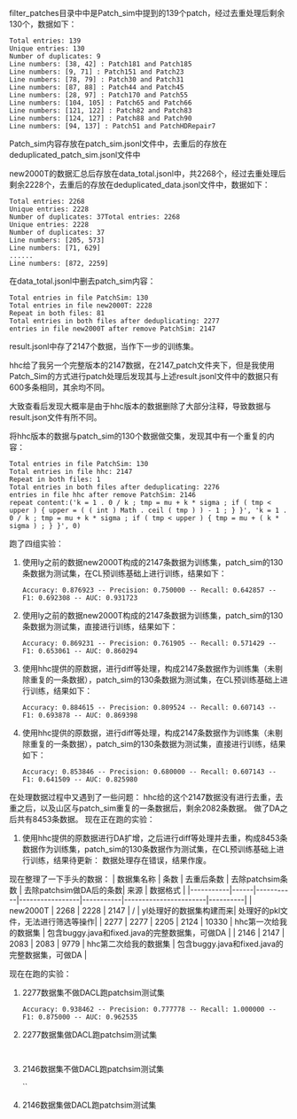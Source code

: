 filter_patches目录中中是Patch_sim中提到的139个patch，经过去重处理后剩余130个，数据如下：
```
Total entries: 139
Unique entries: 130
Number of duplicates: 9
Line numbers: [38, 42] : Patch181 and Patch185
Line numbers: [9, 71] : Patch151 and Patch23
Line numbers: [78, 79] : Patch30 and Patch31
Line numbers: [87, 88] : Patch44 and Patch45
Line numbers: [28, 97] : Patch170 and Patch55
Line numbers: [104, 105] : Patch65 and Patch66
Line numbers: [121, 122] : Patch82 and Patch83
Line numbers: [124, 127] : Patch88 and Patch90
Line numbers: [94, 137] : Patch51 and PatchHDRepair7
```
Patch_sim内容存放在patch_sim.jsonl文件中，去重后的存放在deduplicated_patch_sim.jsonl文件中

new2000T的数据汇总后存放在data_total.jsonl中，共2268个，经过去重处理后剩余2228个，去重后的存放在deduplicated_data.jsonl文件中，数据如下：
```
Total entries: 2268
Unique entries: 2228
Number of duplicates: 37Total entries: 2268
Unique entries: 2228
Number of duplicates: 37
Line numbers: [205, 573]
Line numbers: [71, 629]
......
Line numbers: [872, 2259]
```

在data_total.jsonl中删去patch_sim内容：
```
Total entries in file PatchSim: 130
Total entries in file new2000T: 2228
Repeat in both files: 81
Total entries in both files after deduplicating: 2277
entries in file new2000T after remove PatchSim: 2147
```
result.jsonl中存了2147个数据，当作下一步的训练集。

hhc给了我另一个完整版本的2147数据，在2147_patch文件夹下，但是我使用Patch_Sim的方式进行patch处理后发现其与上述result.jsonl文件中的数据只有600多条相同，其余均不同。

大致查看后发现大概率是由于hhc版本的数据删除了大部分注释，导致数据与result.json文件有所不同。

将hhc版本的数据与patch_sim的130个数据做交集，发现其中有一个重复的内容：
```
Total entries in file PatchSim: 130
Total entries in file hhc: 2147
Repeat in both files: 1
Total entries in both files after deduplicating: 2276
entries in file hhc after remove PatchSim: 2146
repeat content:('k = 1 . 0 / k ; tmp = mu + k * sigma ; if ( tmp < upper ) { upper = ( ( int ) Math . ceil ( tmp ) ) - 1 ; } }', 'k = 1 . 0 / k ; tmp = mu + k * sigma ; if ( tmp < upper ) { tmp = mu + ( k * sigma ) ; } }', 0)
```

跑了四组实验：
1. 使用ly之前的数据new2000T构成的2147条数据为训练集，patch_sim的130条数据为测试集，在CL预训练基础上进行训练，结果如下：
   
   `Accuracy: 0.876923 -- Precision: 0.750000 -- Recall: 0.642857 -- F1: 0.692308 -- AUC: 0.931723`
   
2. 使用ly之前的数据new2000T构成的2147条数据为训练集，patch_sim的130条数据为测试集，直接进行训练，结果如下：
   
   `Accuracy: 0.869231 -- Precision: 0.761905 -- Recall: 0.571429 -- F1: 0.653061 -- AUC: 0.860294`
   
3. 使用hhc提供的原数据，进行diff等处理，构成2147条数据作为训练集（未剔除重复的一条数据），patch_sim的130条数据为测试集，在CL预训练基础上进行训练，结果如下：

   `Accuracy: 0.884615 -- Precision: 0.809524 -- Recall: 0.607143 -- F1: 0.693878 -- AUC: 0.869398`

4. 使用hhc提供的原数据，进行diff等处理，构成2147条数据作为训练集（未剔除重复的一条数据），patch_sim的130条数据为测试集，直接进行训练，结果如下：

   `Accuracy: 0.853846 -- Precision: 0.680000 -- Recall: 0.607143 -- F1: 0.641509 -- AUC: 0.825980`

在处理数据过程中又遇到了一些问题：
hhc给的这个2147数据没有进行去重，去重之后，以及山区与patch_sim重复的一条数据后，剩余2082条数据。
做了DA之后共有8453条数据。
现在正在跑的实验：
1. 使用hhc提供的原数据进行DA扩增，之后进行diff等处理并去重，构成8453条数据作为训练集，patch_sim的130条数据作为测试集，在CL预训练基础上进行训练，结果待更新：
   数据处理存在错误，结果作废。

现在整理了一下手头的数据：
| 数据集名称 | 条数 | 去重后条数 | 去除patchsim条数 | 去除patchsim做DA后的条数| 来源               | 数据格式 |
|-----------|------|-----------|-----------------|-----------|-----------------------|----------|
| new2000T  | 2268 | 2228      | 2147            |  /        | yl处理好的数据集构建而来| 处理好的pkl文件，无法进行筛选等操作|
| 2277      | 2277 | 2205      | 2124            | 10330     | hhc第一次给我的数据集   | 包含buggy.java和fixed.java的完整数据集，可做DA |
| 2146      | 2147 | 2083      | 2083            | 9779      | hhc第二次给我的数据集   | 包含buggy.java和fixed.java的完整数据集，可做DA |

现在在跑的实验：
1. 2277数据集不做DACL跑patchsim测试集

   `Accuracy: 0.938462 -- Precision: 0.777778 -- Recall: 1.000000 -- F1: 0.875000 -- AUC: 0.962535`
   
2. 2277数据集做DACL跑patchsim测试集

   ` `

3. 2146数据集不做DACL跑patchsim测试集

   ``
   
4. 2146数据集做DACL跑patchsim测试集

